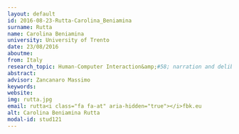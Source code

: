 ```yaml
---
layout: default 
id: 2016-08-23-Rutta-Carolina_Beniamina
surname: Rutta
name: Carolina Beniamina
university: University of Trento
date: 23/08/2016
aboutme: 
from: Italy
research_topic: Human-Computer Interaction&amp;#58; narration and deliberation
abstract: 
advisor: Zancanaro Massimo
keywords: 
website: 
img: rutta.jpg
email: rutta<i class="fa fa-at" aria-hidden="true"></i>fbk.eu
alt: Carolina Beniamina Rutta
modal-id: stud121
---
```

